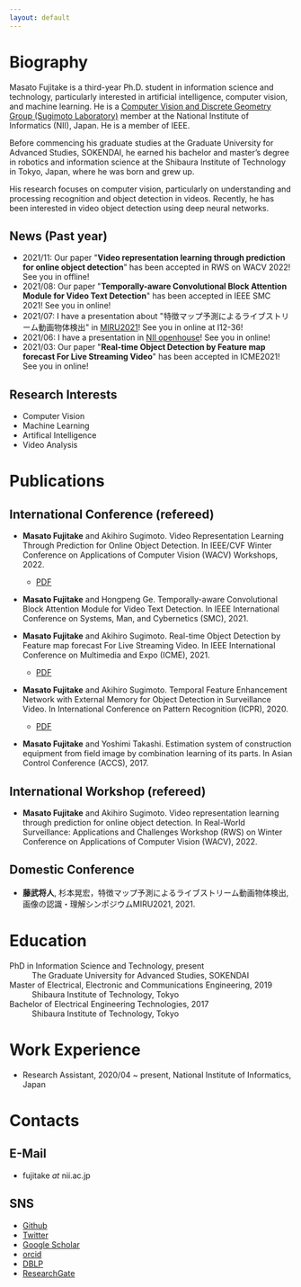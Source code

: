 ```yaml
---
layout: default
---
```



# Biography
Masato Fujitake is a third-year Ph.D. student in information science and technology, particularly interested in artificial intelligence, computer vision, and machine learning. 
He is a [Computer Vision and Discrete Geometry Group (Sugimoto Laboratory)](http://www.dgcv.nii.ac.jp/index.html) member at the National Institute of Informatics (NII), Japan.
He is a member of IEEE.

Before commencing his graduate studies at the Graduate University for Advanced Studies, SOKENDAI,
he earned his bachelor and master’s degree in robotics and information science at the 
Shibaura Institute of Technology in Tokyo, Japan, where he was born and grew up.

His research focuses on computer vision, particularly on understanding and processing recognition and object detection in videos.
Recently, he has been interested in video object detection using deep neural networks.

## News (Past year)
- 2021/11: Our paper "**Video representation learning through prediction for online object detection**" has been accepted in RWS on WACV 2022! See you in offline!
- 2021/08: Our paper "**Temporally-aware Convolutional Block Attention Module for Video Text Detection**" has been accepted in IEEE SMC 2021! See you in online!
- 2021/07: I have a presentation about "特徴マップ予測によるライブストリーム動画物体検出" in [MIRU2021](http://cvim.ipsj.or.jp/MIRU2021/)! See you in online at I12-36!
- 2021/06: I have a presentation in [NII openhouse](https://www.nii.ac.jp/openhouse/)! See you in online!
- 2021/03: Our paper "**Real-time Object Detection by Feature map forecast For Live Streaming Video**" has been accepted in ICME2021! See you in online!






## Research Interests
- Computer Vision
- Machine Learning
- Artifical Intelligence
- Video Analysis




# Publications

## International Conference (refereed)
- **Masato Fujitake** and Akihiro Sugimoto. Video Representation Learning Through Prediction for Online Object Detection. In  IEEE/CVF Winter Conference on Applications of Computer Vision (WACV) Workshops, 2022.
  - [PDF](https://openaccess.thecvf.com/content/WACV2022W/RWS/html/Fujitake_Video_Representation_Learning_Through_Prediction_for_Online_Object_Detection_WACVW_2022_paper.html)
- **Masato Fujitake** and Hongpeng Ge. Temporally-aware Convolutional Block Attention Module for Video Text Detection. In IEEE International Conference on Systems, Man, and Cybernetics (SMC), 2021.
- **Masato Fujitake** and Akihiro Sugimoto. Real-time Object Detection by Feature map forecast For Live Streaming Video. In IEEE International Conference on Multimedia and Expo (ICME), 2021.
  - [PDF](pdfs/ICME2021_1316.pdf)

- **Masato Fujitake** and Akihiro Sugimoto. Temporal Feature Enhancement Network with External Memory for Object Detection in Surveillance Video. In International Conference on Pattern Recognition (ICPR), 2020.
  - [PDF](pdfs/ICPR2020b.pdf)

- **Masato Fujitake** and Yoshimi Takashi. Estimation system of construction equipment from field image by combination learning of its parts. In Asian Control Conference (ACCS), 2017.

## International Workshop (refereed)
- **Masato Fujitake** and Akihiro Sugimoto. Video representation learning through prediction for online object detection. In Real-World Surveillance: Applications and Challenges Workshop (RWS) on Winter Conference on Applications of Computer Vision (WACV), 2022.

## Domestic Conference
- **藤武将人**, 杉本晃宏，特徴マップ予測によるライブストリーム動画物体検出, 画像の認識・理解シンポジウムMIRU2021, 2021.


# Education
<dl>
<dt>PhD in Information Science and Technology, present</dt>
<dd>The Graduate University for Advanced Studies, SOKENDAI</dd>
<dt>Master of Electrical, Electronic and Communications Engineering, 2019</dt>
<dd>Shibaura Institute of Technology, Tokyo</dd>
<dt>Bachelor of Electrical Engineering Technologies, 2017</dt>
<dd>Shibaura Institute of Technology, Tokyo</dd>
</dl>

# Work Experience
- Research Assistant, 2020/04 ~ present,  National Institute of Informatics, Japan



# Contacts
## E-Mail
- fujitake _at_ nii.ac.jp

## SNS
- [Github](https://github.com/Swall0w)
- [Twitter](https://twitter.com/Swall0wTech)
- [Google Scholar](https://scholar.google.com/citations?user=Bol__jMAAAAJ&hl=ja&authuser=1)
- [orcid](https://orcid.org/0000-0001-7702-499X)
- [DBLP](https://dblp.org/pid/214/5696.html)
- [ResearchGate](https://www.researchgate.net/profile/Masato-Fujitake)

